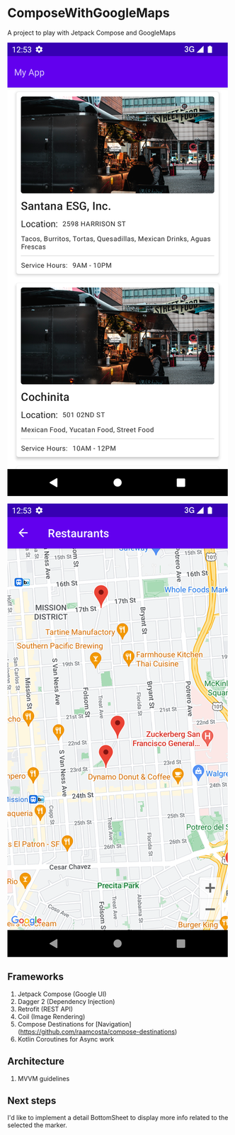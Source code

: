 # ComposeWithGoogleMaps
A project to play with Jetpack Compose and GoogleMaps

![alt text](screenshots/Screenshot_1659401811.png "Main Screen")

![alt text](screenshots/Screenshot_1659401822.png "Detail Screen")

## Frameworks
1. Jetpack Compose (Google UI)
2. Dagger 2 (Dependency Injection)
3. Retrofit (REST API)
4. Coil (Image Rendering)
5. Compose Destinations for [Navigation] (https://github.com/raamcosta/compose-destinations)
6. Kotlin Coroutines for Async work

## Architecture
1. MVVM guidelines

## Next steps
I'd like to implement a detail BottomSheet to display more info related to the selected the marker. 



